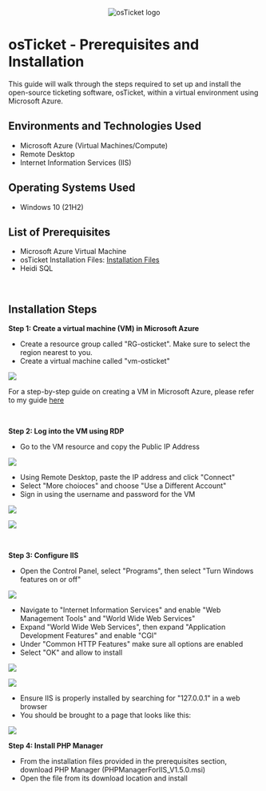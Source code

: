 <p align="center">
<img src="https://i.imgur.com/Clzj7Xs.png" alt="osTicket logo"/>
</p>

<h1>osTicket - Prerequisites and Installation</h1>
This guide will walk through the steps required to set up and install the open-source ticketing software, osTicket, within a virtual environment using Microsoft Azure.<br />

<h2>Environments and Technologies Used</h2>

- Microsoft Azure (Virtual Machines/Compute)
- Remote Desktop
- Internet Information Services (IIS)

<h2>Operating Systems Used </h2>

- Windows 10</b> (21H2)

<h2>List of Prerequisites</h2>

- Microsoft Azure Virtual Machine
- osTicket Installation Files: [Installation Files](https://drive.google.com/drive/folders/1APMfNyfNzcxZC6EzdaNfdZsUwxWYChf6)
- Heidi SQL

<br/>

<h2>Installation Steps</h2>

**Step 1: Create a virtual machine (VM) in Microsoft Azure**

- Create a resource group called "RG-osticket". Make sure to select the region nearest to you.
- Create a virtual machine called "vm-osticket"
  

<p>
<img src="https://i.imgur.com/SM4nDyl.png"/>
</p>

For a step-by-step guide on creating a VM in Microsoft Azure, please refer to my guide [here](https://github.com/StephaunH/StephaunH/blob/main)

<br />

**Step 2: Log into the VM using RDP**

- Go to the VM resource and copy the Public IP Address

<p>
<img src="https://i.imgur.com/qLeyOD3.png"/>
</p>

- Using Remote Desktop, paste the IP address and click "Connect"
- Select "More choioces" and choose "Use a Different Account"
- Sign in using the username and password for the VM

<p>
<img src="https://i.imgur.com/mavugz5.png">
</p>

<p>
<img src="https://i.imgur.com/qYspkfU.png"/>
</p>

<br/>

**Step 3: Configure IIS**

- Open the Control Panel, select "Programs", then select "Turn Windows features on or off"
<p>
<img src="https://i.imgur.com/7Dxax4j.png">
</p>

- Navigate to "Internet Information Services" and enable "Web Management Tools" and "World Wide Web Services"
- Expand "World Wide Web Services", then expand "Application Development Features" and enable "CGI"
- Under "Common HTTP Features" make sure all options are enabled
- Select "OK" and allow to install

<p>
<img src="https://i.imgur.com/U7sgsoW.png">
</p>

<p>
<img src="https://i.imgur.com/mKDJYm1.png">
</p>

- Ensure IIS is properly installed by searching for "127.0.0.1" in a web browser
- You should be brought to a page that looks like this:

<p>
<img src="https://i.imgur.com/Y7Kq1uQ.png">
</p>

**Step 4: Install PHP Manager**

- From the installation files provided in the prerequisites section, download PHP Manager (PHPManagerForIIS_V1.5.0.msi)
- Open the file from its download location and install 

<p>
<img src="">
</p>
